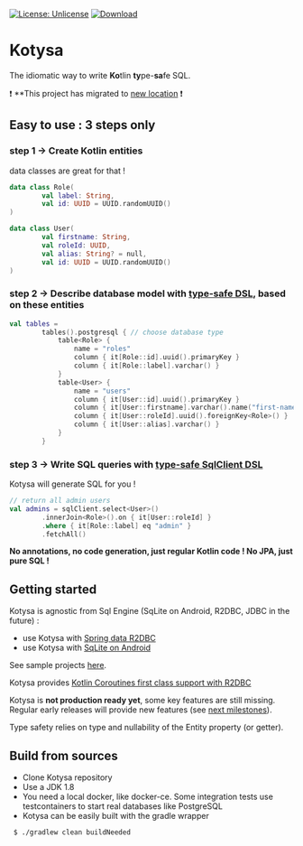 [![License: Unlicense](https://img.shields.io/badge/license-Unlicense-blue.svg)](http://unlicense.org/)
[![Download](https://api.bintray.com/packages/pull-vert/kotysa/kotysa/images/download.svg) ](https://bintray.com/pull-vert/kotysa/kotysa/_latestVersion)

# Kotysa

The idiomatic way to write **Ko**tlin **ty**pe-**sa**fe SQL.

:exclamation: **This project has migrated to [new location](https://github.com/ufoss-org/kotysa) :exclamation:

## Easy to use : 3 steps only
### step 1 -> Create Kotlin entities
data classes are great for that !
```kotlin
data class Role(
        val label: String,
        val id: UUID = UUID.randomUUID()
)

data class User(
        val firstname: String,
        val roleId: UUID,
        val alias: String? = null,
        val id: UUID = UUID.randomUUID()
)
```

### step 2 -> Describe database model with [type-safe DSL](docs/table-modelling.md), based on these entities
```kotlin
val tables =
        tables().postgresql { // choose database type
            table<Role> {
                name = "roles"
                column { it[Role::id].uuid().primaryKey }
                column { it[Role::label].varchar() }
            }
            table<User> {
                name = "users"
                column { it[User::id].uuid().primaryKey }
                column { it[User::firstname].varchar().name("first-name") }
                column { it[User::roleId].uuid().foreignKey<Role>() }
                column { it[User::alias].varchar() }
            }
        }
```

### step 3 -> Write SQL queries with [type-safe SqlClient DSL](docs/sql-queries.md)
Kotysa will generate SQL for you !
```kotlin
// return all admin users
val admins = sqlClient.select<User>()
        .innerJoin<Role>().on { it[User::roleId] }
        .where { it[Role::label] eq "admin" }
        .fetchAll()
```

**No annotations, no code generation, just regular Kotlin code ! No JPA, just pure SQL !**

## Getting started
Kotysa is agnostic from Sql Engine (SqLite on Android, R2DBC, JDBC in the future) :
* use Kotysa with [Spring data R2DBC](kotysa-spring-data-r2dbc/README.md)
* use Kotysa with [SqLite on Android](kotysa-android/README.md)

See sample projects [here](samples).

Kotysa provides [Kotlin Coroutines first class support with R2DBC](kotysa-spring-data-r2dbc/README.md#coroutines-first-class-support)

Kotysa is **not production ready yet**, some key features are still missing. Regular early releases will provide new features (see [next milestones](https://github.com/pull-vert/kotysa/milestones)).

Type safety relies on type and nullability of the Entity property (or getter).

## Build from sources

* Clone Kotysa repository
* Use a JDK 1.8
* You need a local docker, like docker-ce. Some integration tests use testcontainers to start real databases like PostgreSQL
* Kotysa can be easily built with the gradle wrapper

```bash
 $ ./gradlew clean buildNeeded
```
